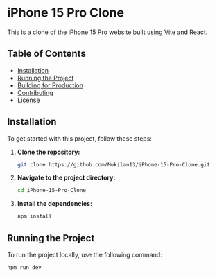 # iPhone 15 Pro Clone

This is a clone of the iPhone 15 Pro website built using Vite and React.

## Table of Contents

- [Installation](#installation)
- [Running the Project](#running-the-project)
- [Building for Production](#building-for-production)
- [Contributing](#contributing)
- [License](#license)

## Installation

To get started with this project, follow these steps:

1. **Clone the repository:**

    ```sh
    git clone https://github.com/Mukilan13/iPhone-15-Pro-Clone.git
    ```

2. **Navigate to the project directory:**

    ```sh
    cd iPhone-15-Pro-Clone
    ```

3. **Install the dependencies:**

    ```sh
    npm install
    ```

## Running the Project

To run the project locally, use the following command:

```sh
npm run dev
